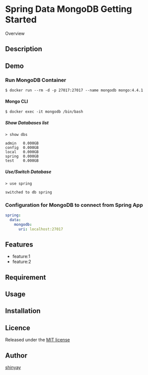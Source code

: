 # Spring Data MongoDB Getting Started

Overview

## Description

## Demo
### Run MongoDB Container
```shell script
$ docker run --rm -d -p 27017:27017 --name mongodb mongo:4.4.1
```

#### Mongo CLI

```shell script
$ docker exec -it mongodb /bin/bash
```

##### Show Databases list

```shell script
> show dbs

admin   0.000GB
config  0.000GB
local   0.000GB
spring  0.000GB
test    0.000GB
```

##### Use/Switch Database

```shell script
> use spring

switched to db spring
```
##### 

### Configuration for MongoDB to connect from Spring App
```yaml
spring:
  data:
    mongodb:
      uri: localhost:27017
```


## Features

- feature:1
- feature:2

## Requirement

## Usage

## Installation

## Licence

Released under the [MIT license](https://gist.githubusercontent.com/shinyay/56e54ee4c0e22db8211e05e70a63247e/raw/34c6fdd50d54aa8e23560c296424aeb61599aa71/LICENSE)

## Author

[shinyay](https://github.com/shinyay)
